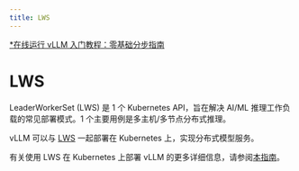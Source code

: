 ```yaml
---
title: LWS
---
```


[\*在线运行 vLLM 入门教程：零基础分步指南](https://openbayes.com/console/public/tutorials/rXxb5fZFr29?utm_source=vLLM-CNdoc&utm_medium=vLLM-CNdoc-V1&utm_campaign=vLLM-CNdoc-V1-25ap)

# LWS

LeaderWorkerSet (LWS) 是 1 个 Kubernetes API，旨在解决 AI/ML 推理工作负载的常见部署模式。1 个主要用例是多主机/多节点分布式推理。

vLLM 可以与 [LWS](https://github.com/kubernetes-sigs/lws) 一起部署在 Kubernetes 上，实现分布式模型服务。

有关使用 LWS 在 Kubernetes 上部署 vLLM 的更多详细信息，请参阅[本指南](https://github.com/kubernetes-sigs/lws/tree/main/docs/examples/vllm)。
